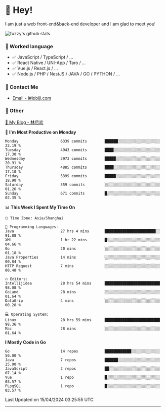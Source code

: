 # 👋 Hey!

I am just a web front-end&back-end developer and I am glad to meet you!

![fuzzy's github stats](https://github-readme-stats.vercel.app/api?username=JaydenForYou&&show_icons=true&&title_color=1abc9c&&icon_color=1abc9c)


### 📝 Worked language

- ✅ JavaScript / TypeScript / ...
- ✅ React Native / UNI-App / Taro / ...
- ✅ Vue.js / React.js / ...
- ✅ Node.js / PHP / NestJS / JAVA / GO / PYTHON / ...

### 📮 Contact Me

- [Email - i#iobiji.com](mailto:i@iobiji.com)


### 🤪 Other

[📌 My Blog - 林尽欢](https://iobiji.com)

<!--START_SECTION:waka-->
📅 **I'm Most Productive on Monday** 

```text
Monday                   6339 commits        ██████░░░░░░░░░░░░░░░░░░░   22.19 % 
Tuesday                  4943 commits        ████░░░░░░░░░░░░░░░░░░░░░   17.30 % 
Wednesday                5973 commits        █████░░░░░░░░░░░░░░░░░░░░   20.91 % 
Thursday                 4885 commits        ████░░░░░░░░░░░░░░░░░░░░░   17.10 % 
Friday                   5399 commits        █████░░░░░░░░░░░░░░░░░░░░   18.90 % 
Saturday                 359 commits         ░░░░░░░░░░░░░░░░░░░░░░░░░   01.26 % 
Sunday                   671 commits         █░░░░░░░░░░░░░░░░░░░░░░░░   02.35 % 
```


📊 **This Week I Spent My Time On** 

```text
🕑︎ Time Zone: Asia/Shanghai

💬 Programming Languages: 
Java                     27 hrs 4 mins       ███████████████████████░░   91.88 % 
XML                      1 hr 22 mins        █░░░░░░░░░░░░░░░░░░░░░░░░   04.66 % 
Go                       20 mins             ░░░░░░░░░░░░░░░░░░░░░░░░░   01.18 % 
Java Properties          14 mins             ░░░░░░░░░░░░░░░░░░░░░░░░░   00.84 % 
HTTP Request             7 mins              ░░░░░░░░░░░░░░░░░░░░░░░░░   00.40 % 

🔥 Editors: 
Intellijidea             28 hrs 54 mins      █████████████████████████   98.08 % 
GoLand                   28 mins             ░░░░░░░░░░░░░░░░░░░░░░░░░   01.64 % 
DataGrip                 4 mins              ░░░░░░░░░░░░░░░░░░░░░░░░░   00.28 % 

💻 Operating System: 
Linux                    28 hrs 59 mins      █████████████████████████   98.36 % 
Mac                      28 mins             ░░░░░░░░░░░░░░░░░░░░░░░░░   01.64 % 
```

**I Mostly Code in Go** 

```text
Go                       14 repos            ████████████░░░░░░░░░░░░░   50.00 % 
Java                     7 repos             ██████░░░░░░░░░░░░░░░░░░░   25.00 % 
JavaScript               2 repos             ██░░░░░░░░░░░░░░░░░░░░░░░   07.14 % 
Vue                      1 repo              █░░░░░░░░░░░░░░░░░░░░░░░░   03.57 % 
PLpgSQL                  1 repo              █░░░░░░░░░░░░░░░░░░░░░░░░   03.57 % 
```




 Last Updated on 15/04/2024 03:25:55 UTC
<!--END_SECTION:waka-->
---
